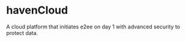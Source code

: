 # havenCloud
A cloud platform that initiates e2ee on day 1 with advanced security to protect data. 
